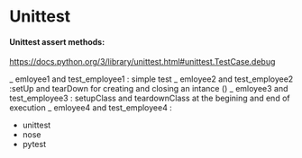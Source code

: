 # Unittest

#### Unittest assert methods:
https://docs.python.org/3/library/unittest.html#unittest.TestCase.debug


_ emloyee1 and test_employee1 : simple test
_ emloyee2 and test_employee2 :setUp and tearDown for creating and closing an intance ()
_ emloyee3 and test_employee3 : setupClass and teardownClass at the begining and end of execution 
_ emloyee4 and test_employee4 :


- unittest 
- nose
- pytest  